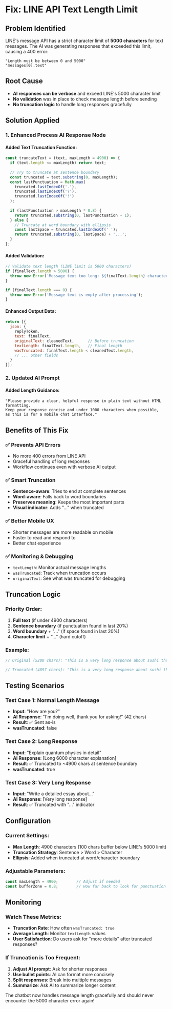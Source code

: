 # Fix: LINE API Text Length Limit

## Problem Identified
LINE's message API has a strict character limit of **5000 characters** for text messages. The AI was generating responses that exceeded this limit, causing a 400 error:

```
"Length must be between 0 and 5000"
"messages[0].text"
```

## Root Cause
- **AI responses can be verbose** and exceed LINE's 5000 character limit
- **No validation** was in place to check message length before sending
- **No truncation logic** to handle long responses gracefully

## Solution Applied

### 1. Enhanced Process AI Response Node

#### Added Text Truncation Function:
```javascript
const truncateText = (text, maxLength = 4900) => {
  if (text.length <= maxLength) return text;
  
  // Try to truncate at sentence boundary
  const truncated = text.substring(0, maxLength);
  const lastPunctuation = Math.max(
    truncated.lastIndexOf('.'),
    truncated.lastIndexOf('?'),
    truncated.lastIndexOf('!')
  );
  
  if (lastPunctuation > maxLength * 0.8) {
    return truncated.substring(0, lastPunctuation + 1);
  } else {
    // Truncate at word boundary with ellipsis
    const lastSpace = truncated.lastIndexOf(' ');
    return truncated.substring(0, lastSpace) + '...';
  }
};
```

#### Added Validation:
```javascript
// Validate text length (LINE limit is 5000 characters)
if (finalText.length > 5000) {
  throw new Error(`Message text too long: ${finalText.length} characters (max 5000)`);
}

if (finalText.length === 0) {
  throw new Error('Message text is empty after processing');
}
```

#### Enhanced Output Data:
```javascript
return [{
  json: {
    replyToken,
    text: finalText,
    originalText: cleanedText,      // Before truncation
    textLength: finalText.length,   // Final length
    wasTruncated: finalText.length < cleanedText.length,
    // ... other fields
  }
}];
```

### 2. Updated AI Prompt

#### Added Length Guidance:
```
"Please provide a clear, helpful response in plain text without HTML formatting. 
Keep your response concise and under 1000 characters when possible, 
as this is for a mobile chat interface."
```

## Benefits of This Fix

### ✅ **Prevents API Errors**
- No more 400 errors from LINE API
- Graceful handling of long responses
- Workflow continues even with verbose AI output

### ✅ **Smart Truncation**
- **Sentence-aware**: Tries to end at complete sentences
- **Word-aware**: Falls back to word boundaries
- **Preserves meaning**: Keeps the most important parts
- **Visual indicator**: Adds "..." when truncated

### ✅ **Better Mobile UX**
- Shorter messages are more readable on mobile
- Faster to read and respond to
- Better chat experience

### ✅ **Monitoring & Debugging**
- `textLength`: Monitor actual message lengths
- `wasTruncated`: Track when truncation occurs
- `originalText`: See what was truncated for debugging

## Truncation Logic

### Priority Order:
1. **Full text** (if under 4900 characters)
2. **Sentence boundary** (if punctuation found in last 20%)
3. **Word boundary** + "..." (if space found in last 20%)
4. **Character limit** + "..." (hard cutoff)

### Example:
```javascript
// Original (5200 chars): "This is a very long response about sushi that goes on and on explaining every detail of how to make sushi rice and the proper technique for cutting fish..."

// Truncated (4897 chars): "This is a very long response about sushi that goes on and on explaining every detail of how to make sushi rice and the proper technique..."
```

## Testing Scenarios

### Test Case 1: Normal Length Message
- **Input**: "How are you?"
- **AI Response**: "I'm doing well, thank you for asking!" (42 chars)
- **Result**: ✅ Sent as-is
- **wasTruncated**: false

### Test Case 2: Long Response
- **Input**: "Explain quantum physics in detail"
- **AI Response**: [Long 6000 character explanation]
- **Result**: ✅ Truncated to ~4900 chars at sentence boundary
- **wasTruncated**: true

### Test Case 3: Very Long Response
- **Input**: "Write a detailed essay about..."
- **AI Response**: [Very long response]
- **Result**: ✅ Truncated with "..." indicator

## Configuration

### Current Settings:
- **Max Length**: 4900 characters (100 chars buffer below LINE's 5000 limit)
- **Truncation Strategy**: Sentence > Word > Character
- **Ellipsis**: Added when truncated at word/character boundary

### Adjustable Parameters:
```javascript
const maxLength = 4900;        // Adjust if needed
const bufferZone = 0.8;        // How far back to look for punctuation
```

## Monitoring

### Watch These Metrics:
- **Truncation Rate**: How often `wasTruncated: true`
- **Average Length**: Monitor `textLength` values
- **User Satisfaction**: Do users ask for "more details" after truncated responses?

### If Truncation is Too Frequent:
1. **Adjust AI prompt**: Ask for shorter responses
2. **Use bullet points**: AI can format more concisely
3. **Split responses**: Break into multiple messages
4. **Summarize**: Ask AI to summarize longer content

The chatbot now handles message length gracefully and should never encounter the 5000 character error again!
